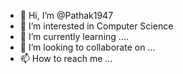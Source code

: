 - 👋 Hi, I’m @Pathak1947
- 👀 I’m interested in Computer Science
- 🌱 I’m currently learning ....
- 💞️ I’m looking to collaborate on ...
- 📫 How to reach me ...

<!---
Pathak1947/Pathak1947 is a ✨ special ✨ repository because its `README.md` (this file) appears on your GitHub profile.
You can click the Preview link to take a look at your changes.
--->
